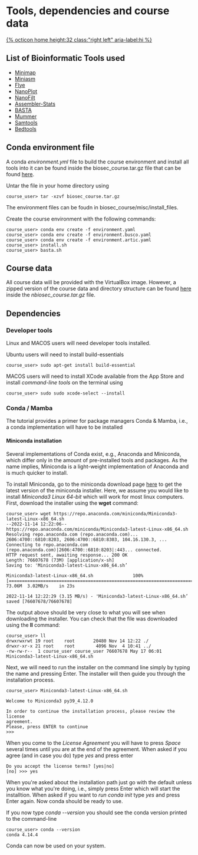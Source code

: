 # Tools, dependencies and course data

[{% octicon home height:32 class:"right left" aria-label:hi %}](index.md)

## List of Bioinformatic Tools used
* [Minimap](https://github.com/lh3/minimap2)
* [Miniasm](https://github.com/lh3/miniasm)
* [Flye](https://github.com/fenderglass/Flye)
* [NanoPlot](https://github.com/wdecoster/nanopack)
* [NanoFilt](https://github.com/wdecoster/nanopack)
* [Assembler-Stats](https://github.com/sanger-pathogens/assembly-stats)
* [BASTA](https://github.com/timkahlke/BASTA)
* [Mummer](https://github.com/mummer4/mummer)
* [Samtools](http://www.htslib.org/)
* [Bedtools](https://bedtools.readthedocs.io/en/latest/)

## Conda environment file

A conda *environment.yml* file to build the course environment and install all tools into it can be found inside the biosec_course.tar.gz file that can be found [here](https://drive.google.com/drive/folders/1qvpQ2fwCogx39klaP22JcVYVEwXxf50g?usp=share_link).

Untar the file in your home directory using

    course_user> tar -xzvf biosec_course.tar.gz

The environment files can be foudn in biosec_course/misc/install_files.

Create the course environment with the following commands:

    course_user> conda env create -f environment.yaml
    course_user> conda env create -f environment.busco.yaml
    course_user> conda env create -f environment.artic.yaml
    course_user> install.sh
    course_user> basta.sh

## Course data

All course data will be provided with the VirtualBox image. However, a zipped version of the course data and directory structure can be found [here](https://drive.google.com/drive/folders/1qvpQ2fwCogx39klaP22JcVYVEwXxf50g?usp=share_link) inside the *nbiosec_course.tar.gz* file.

## Dependencies

### Developer tools

Linux and MACOS users will need developer tools installed.

Ubuntu users will need to install build-essentials

    course_user> sudo apt-get install build-essential

MACOS users will need to install XCode available from the App Store and install *command-line tools* on the terminal using

    course_user> sudo sudo xcode-select --install

### Conda / Mamba

The tutorial provides a primer for package managers Conda & Mamba, i.e., a conda implementation will have to be installed 


#### Miniconda installation

Several implementations of Conda exist, e.g., Anaconda and Miniconda, which differ only in the amount of pre-installed tools and packages. As the name implies, Miniconda is a light-weight implementation of Anaconda and is much quicker to install.

To install Miniconda, go to the miniconda download page [here](https://docs.conda.io/en/latest/miniconda.html) to get the latest version of the miniconda installer. Here, we assume you would like to install *Miniconda3 Linux 64-bit* which will work for most linux computers. First, download the installer using the **wget** command:

    course_user> wget https://repo.anaconda.com/miniconda/Miniconda3-latest-Linux-x86_64.sh
    --2022-11-14 12:22:06--  https://repo.anaconda.com/miniconda/Miniconda3-latest-Linux-x86_64.sh
    Resolving repo.anaconda.com (repo.anaconda.com)... 2606:4700::6810:8203, 2606:4700::6810:8303, 104.16.130.3, ...
    Connecting to repo.anaconda.com (repo.anaconda.com)|2606:4700::6810:8203|:443... connected.
    HTTP request sent, awaiting response... 200 OK
    Length: 76607678 (73M) [application/x-sh]
    Saving to: 'Miniconda3-latest-Linux-x86_64.sh’
    
    Miniconda3-latest-Linux-x86_64.sh               100%[=======================================================================================================>]  73.06M  3.02MB/s    in 23s     

    2022-11-14 12:22:29 (3.15 MB/s) - 'Miniconda3-latest-Linux-x86_64.sh’ saved [76607678/76607678]

The output above should be very close to what you will see when downloading the installer. You can check that the file was downloaded using the **ll** command:

    course_user> ll
    drwxrwxrwt 19 root    root       20480 Nov 14 12:22 ./
    drwxr-xr-x 21 root    root        4096 Nov  4 10:41 ../
    -rw-rw-r--  1 course_user course_user 76607678 May 17 06:01 Miniconda3-latest-Linux-x86_64.sh

Next, we will need to run the installer on the command line simply by typing the name and pressing Enter. The installer will then guide you through the installation process.

    course_user> Miniconda3-latest-Linux-x86_64.sh
    
    Welcome to Miniconda3 py39_4.12.0

    In order to continue the installation process, please review the license
    agreement.
    Please, press ENTER to continue
    >>> 

When you come to the *License Agreement* you will have to press *Space* several times until you are at the end of the agreement. When asked if you agree (and in case you do) type *yes* and press enter

    Do you accept the license terms? [yes|no]
    [no] >>> yes

When you're asked about the installation path just go with the default unless you know what you're doing, i.e., simply press Enter which will start the installtion.
When asked if you want to *run conda init* type *yes* and press Enter again. Now conda should be ready to use.

If you now type *conda --version* you should see the conda version printed to the command-line

    course_user> conda --version
    conda 4.14.4

Conda can now be used on your system.


